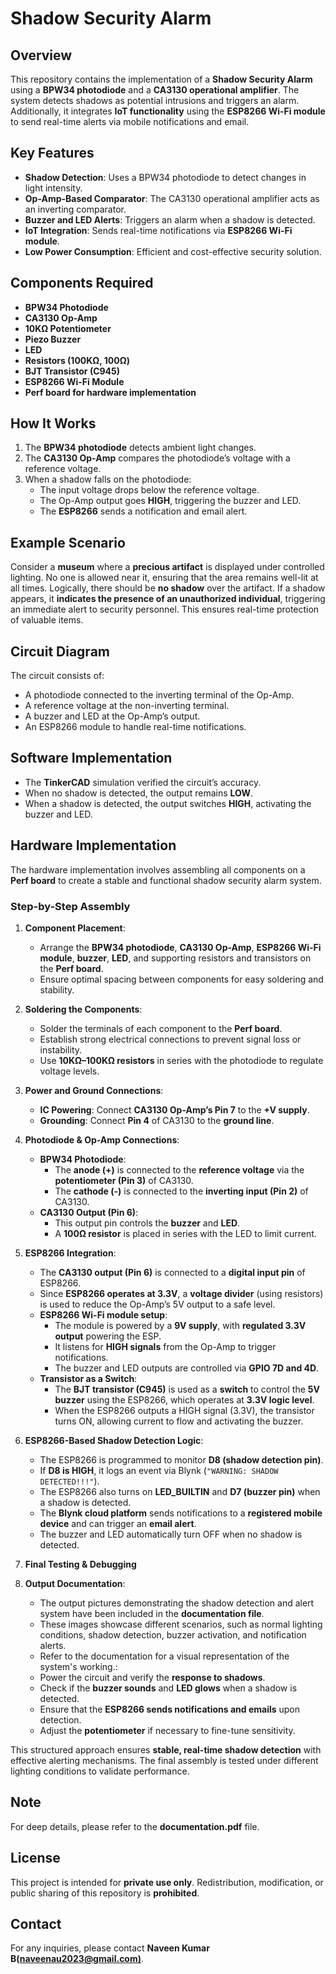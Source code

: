 # Shadow Security Alarm

## Overview

This repository contains the implementation of a **Shadow Security Alarm** using a **BPW34 photodiode** and a **CA3130 operational amplifier**. The system detects shadows as potential intrusions and triggers an alarm. Additionally, it integrates **IoT functionality** using the **ESP8266 Wi-Fi module** to send real-time alerts via mobile notifications and email.

## Key Features

- **Shadow Detection**: Uses a BPW34 photodiode to detect changes in light intensity.
- **Op-Amp-Based Comparator**: The CA3130 operational amplifier acts as an inverting comparator.
- **Buzzer and LED Alerts**: Triggers an alarm when a shadow is detected.
- **IoT Integration**: Sends real-time notifications via **ESP8266 Wi-Fi module**.
- **Low Power Consumption**: Efficient and cost-effective security solution.

## Components Required

- **BPW34 Photodiode**
- **CA3130 Op-Amp**
- **10KΩ Potentiometer**
- **Piezo Buzzer**
- **LED**
- **Resistors (100KΩ, 100Ω)**
- **BJT Transistor (C945)**
- **ESP8266 Wi-Fi Module**
- **Perf board for hardware implementation**

## How It Works

1. The **BPW34 photodiode** detects ambient light changes.
2. The **CA3130 Op-Amp** compares the photodiode’s voltage with a reference voltage.
3. When a shadow falls on the photodiode:
   - The input voltage drops below the reference voltage.
   - The Op-Amp output goes **HIGH**, triggering the buzzer and LED.
   - The **ESP8266** sends a notification and email alert.

## Example Scenario

Consider a **museum** where a **precious artifact** is displayed under controlled lighting. No one is allowed near it, ensuring that the area remains well-lit at all times. Logically, there should be **no shadow** over the artifact. If a shadow appears, it **indicates the presence of an unauthorized individual**, triggering an immediate alert to security personnel. This ensures real-time protection of valuable items.

## Circuit Diagram

The circuit consists of:

- A photodiode connected to the inverting terminal of the Op-Amp.
- A reference voltage at the non-inverting terminal.
- A buzzer and LED at the Op-Amp’s output.
- An ESP8266 module to handle real-time notifications.

## Software Implementation

- The **TinkerCAD** simulation verified the circuit’s accuracy.
- When no shadow is detected, the output remains **LOW**.
- When a shadow is detected, the output switches **HIGH**, activating the buzzer and LED.

## Hardware Implementation

The hardware implementation involves assembling all components on a **Perf board** to create a stable and functional shadow security alarm system.

### Step-by-Step Assembly

1. **Component Placement**:

   - Arrange the **BPW34 photodiode**, **CA3130 Op-Amp**, **ESP8266 Wi-Fi module**, **buzzer**, **LED**, and supporting resistors and transistors on the **Perf board**.
   - Ensure optimal spacing between components for easy soldering and stability.

2. **Soldering the Components**:

   - Solder the terminals of each component to the **Perf board**.
   - Establish strong electrical connections to prevent signal loss or instability.
   - Use **10KΩ–100KΩ resistors** in series with the photodiode to regulate voltage levels.

3. **Power and Ground Connections**:

   - **IC Powering**: Connect **CA3130 Op-Amp’s Pin 7** to the **+V supply**.
   - **Grounding**: Connect **Pin 4** of CA3130 to the **ground line**.

4. **Photodiode & Op-Amp Connections**:

   - **BPW34 Photodiode**:
     - The **anode (+)** is connected to the **reference voltage** via the **potentiometer (Pin 3)** of CA3130.
     - The **cathode (-)** is connected to the **inverting input (Pin 2)** of CA3130.
   - **CA3130 Output (Pin 6)**:
     - This output pin controls the **buzzer** and **LED**.
     - A **100Ω resistor** is placed in series with the LED to limit current.

5. **ESP8266 Integration**:

   - The **CA3130 output (Pin 6)** is connected to a **digital input pin** of ESP8266.
   - Since **ESP8266 operates at 3.3V**, a **voltage divider** (using resistors) is used to reduce the Op-Amp’s 5V output to a safe level.
   - **ESP8266 Wi-Fi module setup**:
     - The module is powered by a **9V supply**, with **regulated 3.3V output** powering the ESP.
     - It listens for **HIGH signals** from the Op-Amp to trigger notifications.
     - The buzzer and LED outputs are controlled via **GPIO 7D and 4D**.
   - **Transistor as a Switch**:
     - The **BJT transistor (C945)** is used as a **switch** to control the **5V buzzer** using the ESP8266, which operates at **3.3V logic level**.
     - When the ESP8266 outputs a HIGH signal (3.3V), the transistor turns ON, allowing current to flow and activating the buzzer.

6. **ESP8266-Based Shadow Detection Logic**:

   - The ESP8266 is programmed to monitor **D8 (shadow detection pin)**.
   - If **D8 is HIGH**, it logs an event via Blynk (`"WARNING: SHADOW DETECTED!!!"`).
   - The ESP8266 also turns on **LED\_BUILTIN** and **D7 (buzzer pin)** when a shadow is detected.
   - The **Blynk cloud platform** sends notifications to a **registered mobile device** and can trigger an **email alert**.
   - The buzzer and LED automatically turn OFF when no shadow is detected.

7. **Final Testing & Debugging**

8. **Output Documentation**:

   - The output pictures demonstrating the shadow detection and alert system have been included in the **documentation file**.
   - These images showcase different scenarios, such as normal lighting conditions, shadow detection, buzzer activation, and notification alerts.
   - Refer to the documentation for a visual representation of the system's working.:
   - Power the circuit and verify the **response to shadows**.
   - Check if the **buzzer sounds** and **LED glows** when a shadow is detected.
   - Ensure that the **ESP8266 sends notifications and emails** upon detection.
   - Adjust the **potentiometer** if necessary to fine-tune sensitivity.

This structured approach ensures **stable, real-time shadow detection** with effective alerting mechanisms. The final assembly is tested under different lighting conditions to validate performance.

## Note

For deep details, please refer to the **documentation.pdf** file.

## License

This project is intended for **private use only**. Redistribution, modification, or public sharing of this repository is **prohibited**.

## Contact

For any inquiries, please contact **Naveen Kumar B(**[**naveenau2023@gmail.com)**](mailto\:naveenau2023@gmail.com).

